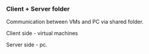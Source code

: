 ### Client + Server folder

Communication between VMs and PC via shared folder.

Client side - virtual machines

Server side - pc.

